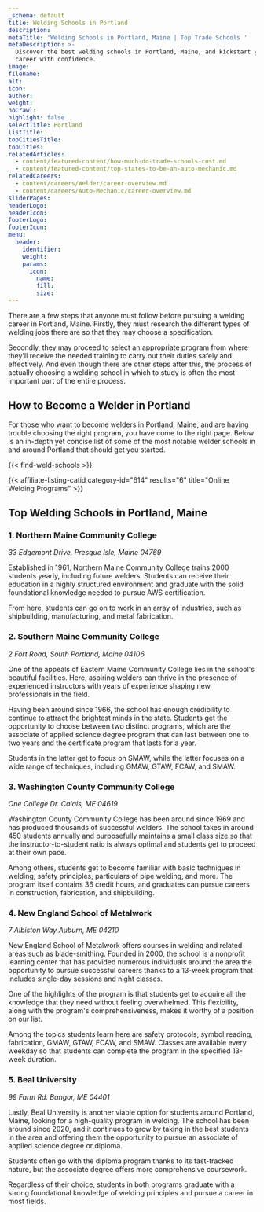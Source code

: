 ```yaml
---
_schema: default
title: Welding Schools in Portland
description:
metaTitle: 'Welding Schools in Portland, Maine | Top Trade Schools '
metaDescription: >-
  Discover the best welding schools in Portland, Maine, and kickstart your
  career with confidence.
image:
filename:
alt:
icon:
author:
weight:
noCrawl:
highlight: false
selectTitle: Portland
listTitle:
topCitiesTitle:
topCities:
relatedArticles:
  - content/featured-content/how-much-do-trade-schools-cost.md
  - content/featured-content/top-states-to-be-an-auto-mechanic.md
relatedCareers:
  - content/careers/Welder/career-overview.md
  - content/careers/Auto-Mechanic/career-overview.md
sliderPages:
headerLogo:
headerIcon:
footerLogo:
footerIcon:
menu:
  header:
    identifier:
    weight:
    params:
      icon:
        name:
        fill:
        size:
---
```

There are a few steps that anyone must follow before pursuing a welding career in Portland, Maine. Firstly, they must research the different types of welding jobs there are so that they may choose a specification.

Secondly, they may proceed to select an appropriate program from where they'll receive the needed training to carry out their duties safely and effectively. And even though there are other steps after this, the process of actually choosing a welding school in which to study is often the most important part of the entire process.

## **How to Become** a Welder in Portland

For those who want to become welders in Portland, Maine, and are having trouble choosing the right program, you have come to the right page. Below is an in-depth yet concise list of some of the most notable welder schools in and around Portland that should get you started.

{{< find-weld-schools >}}

{{< affiliate-listing-catid category-id="614" results="6" title="Online Welding Programs" >}}

## **Top Welding Schools in Portland, Maine**

### **1\. Northern Maine Community College**

*33 Edgemont Drive, Presque Isle, Maine 04769*

Established in 1961, Northern Maine Community College trains 2000 students yearly, including future welders. Students can receive their education in a highly structured environment and graduate with the solid foundational knowledge needed to pursue AWS certification.

From here, students can go on to work in an array of industries, such as shipbuilding, manufacturing, and metal fabrication.

### 2\. Southern Maine Community College

*2 Fort Road, South Portland, Maine 04106*

One of the appeals of Eastern Maine Community College lies in the school's beautiful facilities. Here, aspiring welders can thrive in the presence of experienced instructors with years of experience shaping new professionals in the field.

Having been around since 1966, the school has enough credibility to continue to attract the brightest minds in the state. Students get the opportunity to choose between two distinct programs, which are the associate of applied science degree program that can last between one to two years and the certificate program that lasts for a year.

Students in the latter get to focus on SMAW, while the latter focuses on a wide range of techniques, including GMAW, GTAW, FCAW, and SMAW.

### 3\. Washington County Community College

*One College Dr. Calais, ME 04619*

Washington County Community College has been around since 1969 and has produced thousands of successful welders. The school takes in around 450 students annually and purposefully maintains a small class size so that the instructor-to-student ratio is always optimal and students get to proceed at their own pace.

Among others, students get to become familiar with basic techniques in welding, safety principles, particulars of pipe welding, and more. The program itself contains 36 credit hours, and graduates can pursue careers in construction, fabrication, and shipbuilding.

### 4\. New England School of Metalwork

*7 Albiston Way Auburn, ME 04210*

New England School of Metalwork offers courses in welding and related areas such as blade-smithing. Founded in 2000, the school is a nonprofit learning center that has provided numerous individuals around the area the opportunity to pursue successful careers thanks to a 13-week program that includes single-day sessions and night classes.

One of the highlights of the program is that students get to acquire all the knowledge that they need without feeling overwhelmed. This flexibility, along with the program's comprehensiveness, makes it worthy of a position on our list.

Among the topics students learn here are safety protocols, symbol reading, fabrication, GMAW, GTAW, FCAW, and SMAW. Classes are available every weekday so that students can complete the program in the specified 13-week duration.

### 5\. Beal University

*99 Farm Rd. Bangor, ME 04401*

Lastly, Beal University is another viable option for students around Portland, Maine, looking for a high-quality program in welding. The school has been around since 2020, and it continues to grow by taking in the best students in the area and offering them the opportunity to pursue an associate of applied science degree or diploma.

Students often go with the diploma program thanks to its fast-tracked nature, but the associate degree offers more comprehensive coursework.

Regardless of their choice, students in both programs graduate with a strong foundational knowledge of welding principles and pursue a career in most fields.